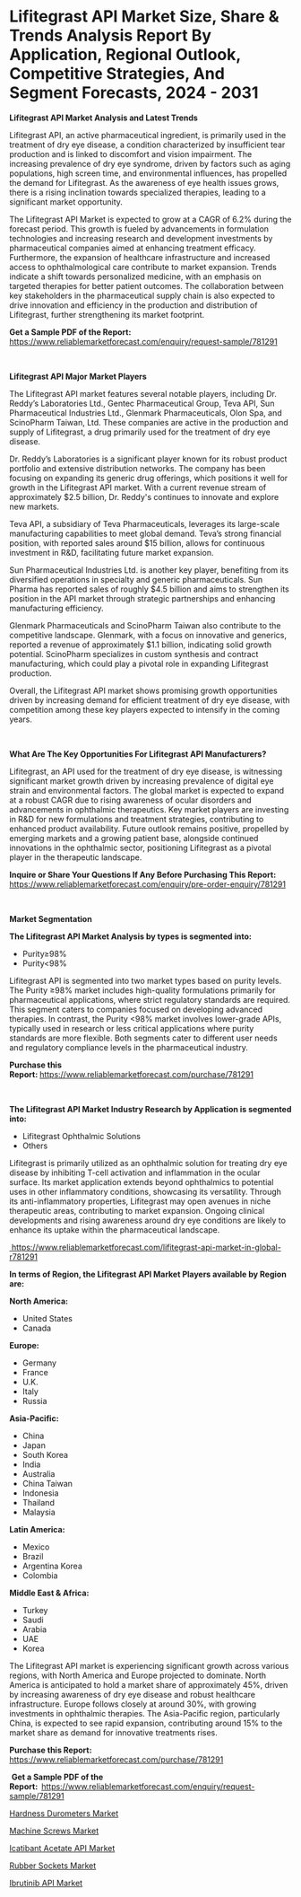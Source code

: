 <p><h1>Lifitegrast API Market Size, Share & Trends Analysis Report By Application, Regional Outlook, Competitive Strategies, And Segment Forecasts, 2024 - 2031</h1></p><p><strong>Lifitegrast API Market Analysis and Latest Trends</strong></p>
<p><p>Lifitegrast API, an active pharmaceutical ingredient, is primarily used in the treatment of dry eye disease, a condition characterized by insufficient tear production and is linked to discomfort and vision impairment. The increasing prevalence of dry eye syndrome, driven by factors such as aging populations, high screen time, and environmental influences, has propelled the demand for Lifitegrast. As the awareness of eye health issues grows, there is a rising inclination towards specialized therapies, leading to a significant market opportunity.</p><p>The Lifitegrast API Market is expected to grow at a CAGR of 6.2% during the forecast period. This growth is fueled by advancements in formulation technologies and increasing research and development investments by pharmaceutical companies aimed at enhancing treatment efficacy. Furthermore, the expansion of healthcare infrastructure and increased access to ophthalmological care contribute to market expansion. Trends indicate a shift towards personalized medicine, with an emphasis on targeted therapies for better patient outcomes. The collaboration between key stakeholders in the pharmaceutical supply chain is also expected to drive innovation and efficiency in the production and distribution of Lifitegrast, further strengthening its market footprint.</p></p>
<p><strong>Get a Sample PDF of the Report:&nbsp;</strong> <a href="https://www.reliablemarketforecast.com/enquiry/request-sample/781291?utm_campaign=1169&utm_medium=2&utm_source=Github&utm_content=ia&utm_term=15102024&utm_id=lifitegrast-api">https://www.reliablemarketforecast.com/enquiry/request-sample/781291</a></p>
<p>&nbsp;</p>
<p><strong>Lifitegrast API Major Market Players</strong></p>
<p><p>The Lifitegrast API market features several notable players, including Dr. Reddy’s Laboratories Ltd., Gentec Pharmaceutical Group, Teva API, Sun Pharmaceutical Industries Ltd., Glenmark Pharmaceuticals, Olon Spa, and ScinoPharm Taiwan, Ltd. These companies are active in the production and supply of Lifitegrast, a drug primarily used for the treatment of dry eye disease.</p><p>Dr. Reddy’s Laboratories is a significant player known for its robust product portfolio and extensive distribution networks. The company has been focusing on expanding its generic drug offerings, which positions it well for growth in the Lifitegrast API market. With a current revenue stream of approximately $2.5 billion, Dr. Reddy's continues to innovate and explore new markets.</p><p>Teva API, a subsidiary of Teva Pharmaceuticals, leverages its large-scale manufacturing capabilities to meet global demand. Teva’s strong financial position, with reported sales around $15 billion, allows for continuous investment in R&D, facilitating future market expansion.</p><p>Sun Pharmaceutical Industries Ltd. is another key player, benefiting from its diversified operations in specialty and generic pharmaceuticals. Sun Pharma has reported sales of roughly $4.5 billion and aims to strengthen its position in the API market through strategic partnerships and enhancing manufacturing efficiency.</p><p>Glenmark Pharmaceuticals and ScinoPharm Taiwan also contribute to the competitive landscape. Glenmark, with a focus on innovative and generics, reported a revenue of approximately $1.1 billion, indicating solid growth potential. ScinoPharm specializes in custom synthesis and contract manufacturing, which could play a pivotal role in expanding Lifitegrast production.</p><p>Overall, the Lifitegrast API market shows promising growth opportunities driven by increasing demand for efficient treatment of dry eye disease, with competition among these key players expected to intensify in the coming years.</p></p>
<p>&nbsp;</p>
<p><strong>What Are The Key Opportunities For Lifitegrast API Manufacturers?</strong></p>
<p><p>Lifitegrast, an API used for the treatment of dry eye disease, is witnessing significant market growth driven by increasing prevalence of digital eye strain and environmental factors. The global market is expected to expand at a robust CAGR due to rising awareness of ocular disorders and advancements in ophthalmic therapeutics. Key market players are investing in R&D for new formulations and treatment strategies, contributing to enhanced product availability. Future outlook remains positive, propelled by emerging markets and a growing patient base, alongside continued innovations in the ophthalmic sector, positioning Lifitegrast as a pivotal player in the therapeutic landscape.</p></p>
<p><strong>Inquire or Share Your Questions If Any Before Purchasing This Report:</strong> <a href="https://www.reliablemarketforecast.com/enquiry/pre-order-enquiry/781291?utm_campaign=1169&utm_medium=2&utm_source=Github&utm_content=ia&utm_term=15102024&utm_id=lifitegrast-api">https://www.reliablemarketforecast.com/enquiry/pre-order-enquiry/781291</a></p>
<p>&nbsp;</p>
<p><strong>Market Segmentation</strong></p>
<p><strong>The Lifitegrast API Market Analysis by types is segmented into:</strong></p>
<p><ul><li>Purity≥98%</li><li>Purity<98%</li></ul></p>
<p><p>Lifitegrast API is segmented into two market types based on purity levels. The Purity ≥98% market includes high-quality formulations primarily for pharmaceutical applications, where strict regulatory standards are required. This segment caters to companies focused on developing advanced therapies. In contrast, the Purity <98% market involves lower-grade APIs, typically used in research or less critical applications where purity standards are more flexible. Both segments cater to different user needs and regulatory compliance levels in the pharmaceutical industry.</p></p>
<p><strong>Purchase this Report:&nbsp;</strong><a href="https://www.reliablemarketforecast.com/purchase/781291?utm_campaign=1169&utm_medium=2&utm_source=Github&utm_content=ia&utm_term=15102024&utm_id=lifitegrast-api">https://www.reliablemarketforecast.com/purchase/781291</a></p>
<p>&nbsp;</p>
<p><strong>The Lifitegrast API Market Industry Research by Application is segmented into:</strong></p>
<p><ul><li>Lifitegrast Ophthalmic Solutions</li><li>Others</li></ul></p>
<p><p>Lifitegrast is primarily utilized as an ophthalmic solution for treating dry eye disease by inhibiting T-cell activation and inflammation in the ocular surface. Its market application extends beyond ophthalmics to potential uses in other inflammatory conditions, showcasing its versatility. Through its anti-inflammatory properties, Lifitegrast may open avenues in niche therapeutic areas, contributing to market expansion. Ongoing clinical developments and rising awareness around dry eye conditions are likely to enhance its uptake within the pharmaceutical landscape.</p></p>
<p><a href="https://www.reliablemarketforecast.com/lifitegrast-api-market-in-global-r781291?utm_campaign=1169&utm_medium=2&utm_source=Github&utm_content=ia&utm_term=15102024&utm_id=lifitegrast-api">&nbsp;https://www.reliablemarketforecast.com/lifitegrast-api-market-in-global-r781291</a></p>
<p><strong>In terms of Region, the Lifitegrast API Market Players available by Region are:</strong></p>
<p>
    <p> <strong> North America: </strong>
        <ul>
            <li>United States</li>
            <li>Canada</li>
        </ul>
        </p> 
    <p> <strong> Europe: </strong>
        <ul>
            <li>Germany</li>
            <li>France</li>
            <li>U.K.</li>
            <li>Italy</li>
            <li>Russia</li>
        </ul>
        </p> 
    <p> <strong> Asia-Pacific: </strong>
        <ul>
            <li>China</li>
            <li>Japan</li>
            <li>South Korea</li>
            <li>India</li>
            <li>Australia</li>
            <li>China Taiwan</li>
            <li>Indonesia</li>
            <li>Thailand</li>
            <li>Malaysia</li>
        </ul>
        </p> 
    <p> <strong> Latin America: </strong>
        <ul>
            <li>Mexico</li>
            <li>Brazil</li>
            <li>Argentina Korea</li>
            <li>Colombia</li>
        </ul>
        </p> 
    <p> <strong> Middle East & Africa: </strong>
        <ul>
            <li>Turkey</li>
            <li>Saudi</li>
            <li>Arabia</li>
            <li>UAE</li>
            <li>Korea</li>
        </ul>
    </p>
    </p>
<p><p>The Lifitegrast API market is experiencing significant growth across various regions, with North America and Europe projected to dominate. North America is anticipated to hold a market share of approximately 45%, driven by increasing awareness of dry eye disease and robust healthcare infrastructure. Europe follows closely at around 30%, with growing investments in ophthalmic therapies. The Asia-Pacific region, particularly China, is expected to see rapid expansion, contributing around 15% to the market share as demand for innovative treatments rises.</p></p>
<p><strong>Purchase this Report: </strong><a href="https://www.reliablemarketforecast.com/purchase/781291?utm_campaign=1169&utm_medium=2&utm_source=Github&utm_content=ia&utm_term=15102024&utm_id=lifitegrast-api">https://www.reliablemarketforecast.com/purchase/781291</a></p>
<p>&nbsp;<strong>Get a Sample PDF of the Report:&nbsp;&nbsp;</strong><a href="https://www.reliablemarketforecast.com/enquiry/request-sample/781291?utm_campaign=1169&utm_medium=2&utm_source=Github&utm_content=ia&utm_term=15102024&utm_id=lifitegrast-api">https://www.reliablemarketforecast.com/enquiry/request-sample/781291</a></p>
<p><strong></strong></p>
<p><p><a href="https://www.linkedin.com/pulse/comprehensive-hardness-durometers-market-report-segmentation-type-4myzc?trk=public_post_embed_feed-article-content&utm_campaign=1169&utm_medium=2&utm_source=Github&utm_content=ia&utm_term=15102024&utm_id=lifitegrast-api">Hardness Durometers Market</a></p><p><a href="https://issuu.com/reportprime-2/docs/machine-screws-market-size-2030.ppt_39abed4f083cdb?utm_campaign=1169&utm_medium=2&utm_source=Github&utm_content=ia&utm_term=15102024&utm_id=lifitegrast-api">Machine Screws Market</a></p><p><a href="https://github.com/junko8ojwh/Market-Research-Report-List-1/blob/main/icatibant-acetate-api-market.md?utm_campaign=1169&utm_medium=2&utm_source=Github&utm_content=ia&utm_term=15102024&utm_id=lifitegrast-api">Icatibant Acetate API Market</a></p><p><a href="https://www.linkedin.com/pulse/insights-rubber-sockets-market-players-size-geographical-ofbqe?utm_campaign=1169&utm_medium=2&utm_source=Github&utm_content=ia&utm_term=15102024&utm_id=lifitegrast-api">Rubber Sockets Market</a></p><p><a href="https://github.com/brittroma9i/Market-Research-Report-List-1/blob/main/ibrutinib-api-market.md?utm_campaign=1169&utm_medium=2&utm_source=Github&utm_content=ia&utm_term=15102024&utm_id=lifitegrast-api">Ibrutinib API Market</a></p></p>